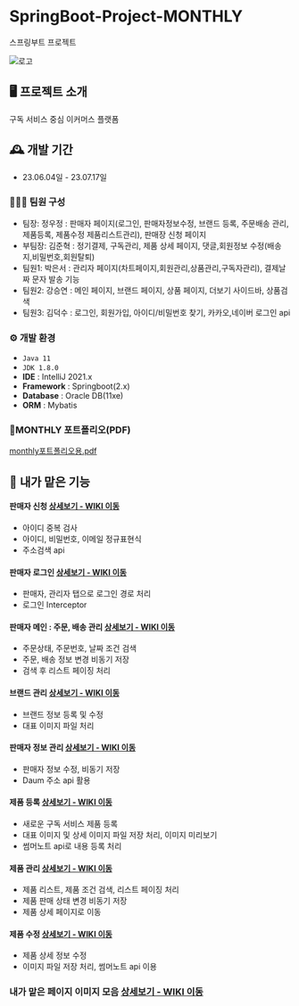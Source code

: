 # SpringBoot-Project-MONTHLY
스프링부트 프로젝트
<br>

![로고 ](https://github.com/dafssdf/Spring_Portfoilo/assets/95078635/0e830cb0-bcd1-4da5-b0d9-d3d770321fcf)

## 🖥️ 프로젝트 소개
구독 서비스 중심 이커머스 플랫폼
<br>

## 🕰️ 개발 기간
* 23.06.04일 - 23.07.17일

### 🧑‍🤝‍🧑 팀원 구성
 - 팀장: 정우정 : 판매자 페이지(로그인, 판매자정보수정, 브랜드 등록, 주문배송 관리, 제품등록, 제품수정 제품리스트관리), 판매장 신청 페이지
 - 부팀장: 김준혁 : 정기결제, 구독관리, 제품 상세 페이지, 댓글,회원정보 수정(배송지,비밀번호,회원탈퇴) 
 - 팀원1: 박은서 : 관리자 페이지(차트페이지,회원관리,상품관리,구독자관리), 결제날짜 문자 발송 기능
 - 팀원2: 강승연 : 메인 페이지, 브랜드 페이지, 상품 페이지, 더보기 사이드바, 상품검색
 - 팀원3: 김덕수 : 로그인, 회원가입, 아이디/비밀번호 찾기, 카카오,네이버 로그인 api

### ⚙️ 개발 환경
- `Java 11`
- `JDK 1.8.0`
- **IDE** : IntelliJ 2021.x
- **Framework** : Springboot(2.x)
- **Database** : Oracle DB(11xe)
- **ORM** : Mybatis

### 🧾MONTHLY 포트폴리오(PDF)
[monthly포트폴리오용.pdf](https://github.com/WoojungJung/monthly/files/12236039/monthly.pdf)


## 📌 내가 맡은 기능
#### 판매자 신청  <a href="https://github.com/WoojungJung/monthly/wiki/%F0%9F%93%A9-%ED%8C%90%EB%A7%A4%EC%9E%90-%EC%8B%A0%EC%B2%AD" >상세보기 - WIKI 이동</a>
- 아이디 중복 검사
- 아이디, 비밀번호, 이메일 정규표현식
- 주소검색 api  
#### 판매자 로그인  <a href="https://github.com/WoojungJung/monthly/wiki/%F0%9F%99%8E%E2%80%8D%E2%99%80%EF%B8%8F%F0%9F%99%8E%E2%80%8D%E2%99%82%EF%B8%8F%ED%8C%90%EB%A7%A4%EC%9E%90-%EB%A1%9C%EA%B7%B8%EC%9D%B8" >상세보기 - WIKI 이동</a>
- 판매자, 관리자 탭으로 로그인 경로 처리
- 로그인 Interceptor 

#### 판매자 메인 : 주문, 배송 관리  <a href="https://github.com/WoojungJung/monthly/wiki/%F0%9F%93%8B-%EB%A9%94%EC%9D%B8-:-%EC%A3%BC%EB%AC%B8%EB%B0%B0%EC%86%A1%EA%B4%80%EB%A6%AC" >상세보기 - WIKI 이동</a>
- 주문상태, 주문번호, 날짜 조건 검색
- 주문, 배송 정보 변경 비동기 저장
- 검색 후 리스트 페이징 처리

#### 브랜드 관리  <a href="https://github.com/dafssdf/Spring_Portfoilo/wiki/%ED%9A%8C%EC%9B%90%EC%A0%95%EB%B3%B4-%EC%88%98%EC%A0%95" >상세보기 - WIKI 이동</a>
- 브랜드 정보 등록 및 수정
- 대표 이미지 파일 처리

#### 판매자 정보 관리  <a href="https://github.com/dafssdf/Spring_Portfoilo/wiki/%ED%9A%8C%EC%9B%90%EC%A0%95%EB%B3%B4-%EC%88%98%EC%A0%95" >상세보기 - WIKI 이동</a>
- 판매자 정보 수정, 비동기 저장
- Daum 주소 api 활용

#### 제품 등록  <a href="https://github.com/dafssdf/Spring_Portfoilo/wiki/%ED%9A%8C%EC%9B%90%EC%A0%95%EB%B3%B4-%EC%88%98%EC%A0%95" >상세보기 - WIKI 이동</a>
- 새로운 구독 서비스 제품 등록
- 대표 이미지 및 상세 이미지 파일 저장 처리, 이미지 미리보기
- 썸머노트 api로 내용 등록 처리

#### 제품 관리  <a href="https://github.com/dafssdf/Spring_Portfoilo/wiki/%ED%9A%8C%EC%9B%90%EC%A0%95%EB%B3%B4-%EC%88%98%EC%A0%95" >상세보기 - WIKI 이동</a>
- 제품 리스트, 제품 조건 검색, 리스트 페이징 처리
- 제품 판매 상태 변경 비동기 저장
- 제품 상세 페이지로 이동

#### 제품 수정  <a href="https://github.com/dafssdf/Spring_Portfoilo/wiki/%ED%9A%8C%EC%9B%90%EC%A0%95%EB%B3%B4-%EC%88%98%EC%A0%95" >상세보기 - WIKI 이동</a>
- 제품 상세 정보 수정
- 이미지 파일 저장 처리, 썸머노트 api 이용
  
### 내가 맡은 페이지 이미지 모음 <a href="https://github.com/dafssdf/Spring_Portfoilo/wiki/%EB%82%B4%EA%B0%80-%EB%A7%A1%EC%9D%80-%ED%8E%98%EC%9D%B4%EC%A7%80-%EC%9D%B4%EB%AF%B8%EC%A7%80-%EB%AA%A8%EC%9D%8C" >상세보기 - WIKI 이동</a>
